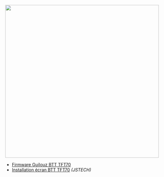 

<p align="center">  
  <img src="https://user-images.githubusercontent.com/62854582/164968688-fc07107a-6370-46f5-9d21-926a768d71e8.png" width="500"/>  
</p>


- [Firmware Guilouz BTT TFT70](https://github.com/Guilouz/BTT-TFT70-SuperRacer)  
- [Installation écran BTT TFT70](https://www.youtube.com/watch?v=vALnOhEb6vk&ab_channel=JSTECH) *(JSTECH)*  
